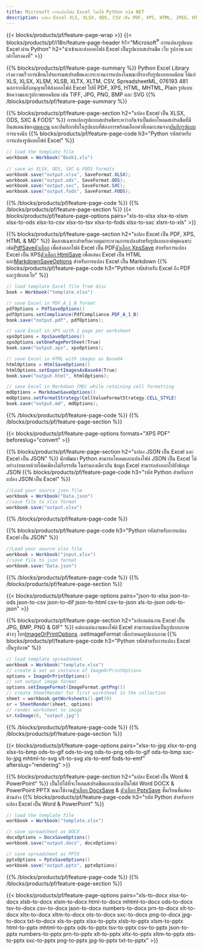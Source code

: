 ```yaml
---
title: Microsoft การแปลงไฟล์ Excel โดยใช้ Python via NET
description: แปลง Excel XLS, XLSX, ODS, CSV เป็น PDF, XPS, HTML, JPEG, HTML และรูปแบบยอดนิยมอื่น ๆ อีกมากมายด้วยรหัส Python เพียงไม่กี่บรรทัด .
---
```

{{< blocks/products/pf/feature-page-wrap >}}
{{< blocks/products/pf/i18n/feature-page-header h1="Microsoft<sup>&reg;</sup> การแปลงรูปแบบ Excel ผ่าน Python" h2="นำเข้าและส่งออกไฟล์ Excel เป็นรูปแบบสเปรดชีต เว็บ รูปภาพ และเค้าโครงคงที่" >}}

{{% blocks/products/pf/feature-page-summary %}}
Python Excel Library เร่งความเร็วการเขียนโปรแกรมสเปรดชีตและกระบวนการแปลงในขณะที่รองรับรูปแบบยอดนิยม ได้แก่ XLS, XLSX, XLSM, XLSB, XLTX, XLTM, CSV, SpreadsheetML, 076193 481 นอกจากนี้ยังอนุญาตให้ส่งออกไฟล์ Excel ไปที่ PDF, XPS, HTML, MHTML, Plain รูปแบบข้อความและรูปภาพยอดนิยม เช่น TIFF, JPG, PNG, BMP และ SVG
{{% /blocks/products/pf/feature-page-summary %}}

{{% blocks/products/pf/feature-page-section h2="แปลง Excel เป็น XLSX, ODS, SXC & FODS" %}}
 การแปลงรูปแบบสเปรดชีตระหว่างกันจำเป็นต้องโหลดสเปรดชีตที่มีอินสแตนซ์ของ[สมุดงาน](https://reference.aspose.com/cells/python-net/aspose.cells/workbook/) และบันทึกกลับในรูปแบบที่ต้องการพร้อมเลือกค่าที่เหมาะสมจาก[บันทึกรูปแบบ](https://reference.aspose.com/cells/python-net/aspose.cells/saveformat/) การแจงนับ
{{% blocks/products/pf/feature-page-code h3="Python รหัสสำหรับการแปลงรูปแบบไฟล์ Excel" %}}

```cs
// load the template file
workbook = Workbook("Book1.xls")
  
// save as XLSX, ODS, SXC & FODS formats
workbook.save("output.xlsx", SaveFormat.XLSX);
workbook.save("output.ods", SaveFormat.ODS);
workbook.save("output.sxc", SaveFormat.SXC);
workbook.save("output.fods", SaveFormat.FODS);
```
{{% /blocks/products/pf/feature-page-code %}}
{{% /blocks/products/pf/feature-page-section %}}
{{< blocks/products/pf/feature-page-options pairs="xls-to-xlsx xlsx-to-xlsm xlsx-to-ods xlsx-to-csv xlsx-to-tsv xlsx-to-fods xlsx-to-sxc xlsm-to-xls" >}}


{{% blocks/products/pf/feature-page-section h2="แปลง Excel เป็น PDF, XPS, HTML & MD" %}}
 มีคลาสเฉพาะสำหรับควบคุมกระบวนการแปลงสำหรับรูปแบบเอาต์พุตเฉพาะ เช่น[PdfSaveตัวเลือก](https://reference.aspose.com/cells/python-net/aspose.cells/pdfsaveoptions/) เพื่อส่งออกไฟล์ Excel เป็น PDF[ตัวเลือก XpsSave](https://reference.aspose.com/cells/python-net/aspose.cells/xpssaveoptions/) สำหรับการแปลง Excel เป็น XPS[ตัวเลือก HtmlSave](https://reference.aspose.com/cells/python-net/aspose.cells/htmlsaveoptions/) เพื่อแสดง Excel เป็น HTML และ[MarkdownSaveOptions](https://reference.aspose.com/cells/python-net/aspose.cells/markdownsaveoptions/) สำหรับการแปลง Excel เป็น Markdown
{{% blocks/products/pf/feature-page-code h3="Python รหัสสำหรับ Excel ถึง PDF และรูปแบบเว็บ" %}}

```cs
// load template Excel file from disc
book = Workbook("template.xlsx")

// save Excel in PDF_A_1_B format
pdfOptions = PdfSaveOptions()
pdfOptions.setCompliance(PdfCompliance.PDF_A_1_B)
book.save("output.pdf", pdfOptions);

// save Excel in XPS with 1 page per worksheet
xpsOptions = XpsSaveOptions()
xpsOptions.setOnePagePerSheet(True)
book.save("output.xps", xpsOptions);

// save Excel in HTML with images as Base64
htmlOptions = HtmlSaveOptions()
htmlOptions.setExportImagesAsBase64(True)
book.save("output.html", htmlOptions);

// save Excel in Markdown (MD) while retaining cell formatting
mdOptions = MarkdownSaveOptions()
mdOptions.setFormatStrategy(CellValueFormatStrategy.CELL_STYLE)
book.save("output.md", mdOptions);
```
{{% /blocks/products/pf/feature-page-code %}}
{{% /blocks/products/pf/feature-page-section %}}

{{< blocks/products/pf/feature-page-options formats="XPS PDF" beforeslug="convert" >}}

{{% blocks/products/pf/feature-page-section h2="แปลง JSON เป็น Excel และ Excel เป็น JSON" %}}
นักพัฒนา Python สามารถโหลดและแปลงไฟล์ JSON เป็น Excel ได้อย่างง่ายดายด้วยโค้ดเพียงไม่กี่บรรทัด ในทำนองเดียวกัน ข้อมูล Excel สามารถส่งออกไปยังข้อมูล JSON
{{% blocks/products/pf/feature-page-code h3="รหัส Python สำหรับการแปลง JSON เป็น Excel" %}}
```cs
//Load your source json file
workbook = Workbook("Data.json")
//save file to xlsx format
workbook.save("output.xlsx")
```
{{% /blocks/products/pf/feature-page-code %}}

{{% blocks/products/pf/feature-page-code h3="Python รหัสสำหรับการแปลง Excel เป็น JSON" %}}
```cs
//Load your source xlsx file
workbook = Workbook("input.xlsx")
//save file to json format
workbook.save("Data.json")
```
{{% /blocks/products/pf/feature-page-code %}}
{{% /blocks/products/pf/feature-page-section %}}

{{< blocks/products/pf/feature-page-options pairs="json-to-xlsx json-to-ods json-to-csv json-to-dif json-to-html csv-to-json xls-to-json ods-to-json" >}}

{{% blocks/products/pf/feature-page-section h2="แปลงแผ่นงาน Excel เป็น JPG, BMP, PNG & GIF" %}}
 แต่ละแผ่นงานของไฟล์ Excel สามารถแปลงเป็นรูปแบบภาพต่างๆ โทร[ImageOrPrintOptions](https://reference.aspose.com/cells/python-net/aspose.cells.rendering/imageorprintoptions/) .setImageFormat เพื่อกำหนดรูปแบบภาพ
{{% blocks/products/pf/feature-page-code h3="Python รหัสสำหรับการแปลง Excel เป็นรูปภาพ" %}}
```cs
// load template spreadsheet
workbook = Workbook("template.xlsx")
// create & set an instance of ImageOrPrintOptions
options = ImageOrPrintOptions()
// set output image format
options.setImageFormat(ImageFormat.getPng())
// create SheetRender for first worksheet in the collection
sheet = workbook.getWorksheets().get(0)
sr = SheetRender(sheet, options)
// render worksheet to image
sr.toImage(0, "output.jpg")
```
{{% /blocks/products/pf/feature-page-code %}}
{{% /blocks/products/pf/feature-page-section %}}

{{< blocks/products/pf/feature-page-options pairs="xlsx-to-jpg xlsx-to-png xlsx-to-bmp ods-to-gif ods-to-svg ods-to-png ods-to-gif ods-to-bmp sxc-to-jpg mhtml-to-svg xlt-to-svg xls-to-emf fods-to-emf" afterslug="rendering" >}}

{{% blocks/products/pf/feature-page-section h2="แปลง Excel เป็น Word & PowerPoint" %}}
 เป็นไปได้ที่จะโหลดสเปรดชีตและแปลงเป็นไฟล์ Word DOCX & PowerPoint PPTX ขณะใช้งาน[ตัวเลือก DocxSave](https://reference.aspose.com/cells/python-net/aspose.cells/docxsaveoptions/) & [ตัวเลือก PptxSave](https://reference.aspose.com/cells/python-net/aspose.cells/pptxsaveoptions/) ชั้นเรียนที่แสดงด้านล่าง
{{% blocks/products/pf/feature-page-code h3="รหัส Python สำหรับการแปลง Excel เป็น Word & PowerPoint" %}}
```cs
// load the template file
workbook = Workbook("template.xlsx")

// save spreadsheet as DOCX
docxOptions = DocxSaveOptions()
workbook.save("output.docx", docxOptions)

// save spreadsheet as PPTX
pptxOptions = PptxSaveOptions()
workbook.save("output.pptx", pptxOptions)
```
{{% /blocks/products/pf/feature-page-code %}}
{{% /blocks/products/pf/feature-page-section %}}

{{< blocks/products/pf/feature-page-options pairs="xls-to-docx xlsx-to-docx xlsb-to-docx xlsm-to-docx html-to-docx mhtml-to-docx ods-to-docx tsv-to-docx csv-to-docx json-to-docx numbers-to-docx prn-to-docx xlt-to-docx xltx-to-docx xltm-to-docx ots-to-docx sxc-to-docx png-to-docx jpg-to-docx txt-to-docx xls-to-pptx xlsx-to-pptx xlsb-to-pptx xlsm-to-pptx html-to-pptx mhtml-to-pptx ods-to-pptx tsv-to-pptx csv-to-pptx json-to-pptx numbers-to-pptx prn-to-pptx xlt-to-pptx xltx-to-pptx xltm-to-pptx ots-to-pptx sxc-to-pptx png-to-pptx jpg-to-pptx txt-to-pptx" >}}
